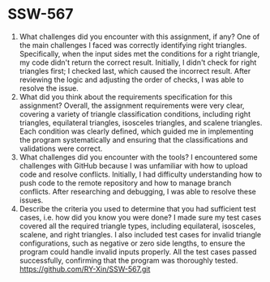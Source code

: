 # SSW-567
1. What challenges did you encounter with this assignment, if any?
One of the main challenges I faced was correctly identifying right triangles. Specifically, when the input sides met the conditions for a right triangle, my code didn't return the correct result. Initially, I didn't check for right triangles first; I checked last, which caused the incorrect result. After reviewing the logic and adjusting the order of checks, I was able to resolve the issue.
2. What did you think about the requirements specification for this assignment?
Overall, the assignment requirements were very clear, covering a variety of triangle classification conditions, including right triangles, equilateral triangles, isosceles triangles, and scalene triangles. Each condition was clearly defined, which guided me in implementing the program systematically and ensuring that the classifications and validations were correct.
3. What challenges did you encounter with the tools?
I encountered some challenges with GitHub because I was unfamiliar with how to upload code and resolve conflicts. Initially, I had difficulty understanding how to push code to the remote repository and how to manage branch conflicts. After researching and debugging, I was able to resolve these issues.
4. Describe the criteria you used to determine that you had sufficient test cases, i.e. how did you know you were done?
I made sure my test cases covered all the required triangle types, including equilateral, isosceles, scalene, and right triangles. I also included test cases for invalid triangle configurations, such as negative or zero side lengths, to ensure the program could handle invalid inputs properly. All the test cases passed successfully, confirming that the program was thoroughly tested.
https://github.com/RY-Xin/SSW-567.git
